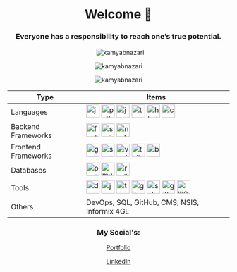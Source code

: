 <h1 align="center">Welcome 👋</h1>
<h3 align="center">Everyone has a responsibility to reach one’s true potential.</h3>

<p align="center">
  &nbsp;
  <img align="center" src="https://github-readme-stats.vercel.app/api?username=kamyabnazari&show_icons=true&theme=onedark&locale=en&card_width=500" alt="kamyabnazari" />
</p>

<p align="center">
  <img align="center" src="https://github-readme-streak-stats.herokuapp.com/?user=kamyabnazari&theme=onedark&card_width=500" alt="kamyabnazari" />
</p>

<p align="center">
  <img align="center" src="https://github-readme-stats.vercel.app/api/top-langs?username=kamyabnazari&show_icons=true&locale=en&layout=compact&theme=onedark&card_width=500" alt="kamyabnazari" />
</p>

<table align="center">
  <thead>
    <tr>
      <th>Type</th>
      <th>Items</th>
    </tr>
  </thead>
  <tbody>
    <tr>
      <td>Languages</td>
      <td>
          <img src="https://cdn.jsdelivr.net/gh/devicons/devicon/icons/java/java-original.svg" alt="java" width="30" height="30"/>
          <img src="https://cdn.jsdelivr.net/gh/devicons/devicon/icons/python/python-original.svg" alt="python" width="30" height="30"/>
          <img src="https://cdn.jsdelivr.net/gh/devicons/devicon/icons/javascript/javascript-original.svg" alt="javascript" width="30" height="30"/>
          <img src="https://cdn.jsdelivr.net/gh/devicons/devicon/icons/typescript/typescript-original.svg" alt="typescript" width="30" height="30"/>
          <img src="https://cdn.jsdelivr.net/gh/devicons/devicon/icons/html5/html5-original.svg" alt="html5" width="30" height="30"/>
          <img src="https://cdn.jsdelivr.net/gh/devicons/devicon/icons/css3/css3-original.svg" alt="css3" width="30" height="30"/>
      </td>
    </tr>
    <tr>
      <td>Backend Frameworks</td>
      <td>
          <img src="https://cdn.jsdelivr.net/gh/devicons/devicon/icons/fastapi/fastapi-original.svg" alt="fastapi" width="30" height="30"/>
          <img src="https://cdn.jsdelivr.net/gh/devicons/devicon/icons/spring/spring-original.svg" alt="spring" width="30" height="30"/>
          <img src="https://cdn.jsdelivr.net/gh/devicons/devicon/icons/nodejs/nodejs-original.svg" alt="nodejs" width="30" height="30"/>
      </td>
    </tr>
    <tr>
      <td>Frontend Frameworks</td>
      <td>
          <img src="https://cdn.jsdelivr.net/gh/devicons/devicon/icons/godot/godot-original.svg" alt="godot" width="30" height="30"/>
          <img src="https://cdn.jsdelivr.net/gh/devicons/devicon/icons/svelte/svelte-original.svg" alt="svelte" width="30" height="30"/>
          <img src="https://cdn.jsdelivr.net/gh/devicons/devicon/icons/vuejs/vuejs-original.svg" alt="vuejs" width="30" height="30"/>
          <img src="https://cdn.jsdelivr.net/gh/devicons/devicon/icons/tailwindcss/tailwindcss-plain.svg" alt="tailwind" width="30" height="30"/>
          <img src="https://cdn.jsdelivr.net/gh/devicons/devicon/icons/bootstrap/bootstrap-original.svg" alt="bootstrap" width="30" height="30"/>
      </td>
    </tr>
    <tr>
      <td>Databases</td>
      <td>
        <img src="https://cdn.jsdelivr.net/gh/devicons/devicon/icons/postgresql/postgresql-original.svg" alt="postgresql" width="30" height="30"/>
        <img src="https://cdn.jsdelivr.net/gh/devicons/devicon/icons/mysql/mysql-original.svg" alt="mysql" width="30" height="30"/>
        <img src="https://cdn.jsdelivr.net/gh/devicons/devicon/icons/redis/redis-original.svg" alt="redis" width="30" height="30"/>
      </td>
    </tr>
    <tr>
      <td>Tools</td>
      <td>
        <img src="https://cdn.jsdelivr.net/gh/devicons/devicon/icons/docker/docker-original.svg" alt="docker" width="30" height="30"/>
        <img src="https://cdn.jsdelivr.net/gh/devicons/devicon/icons/jenkins/jenkins-original.svg" alt="jenkins" width="30" height="30"/>
        <img src="https://cdn.jsdelivr.net/gh/devicons/devicon/icons/tensorflow/tensorflow-original.svg" alt="tenserflow" width="30" height="30"/>
        <img src="https://cdn.jsdelivr.net/gh/devicons/devicon/icons/git/git-original.svg" alt="git" width="30" height="30"/>
        <img src="https://cdn.jsdelivr.net/gh/devicons/devicon/icons/subversion/subversion-original.svg" alt="subversion" width="30" height="30"/>
        <img src="https://cdn.jsdelivr.net/gh/devicons/devicon/icons/github/github-original.svg" alt="github" width="30" height="30"/>
        <img src="https://cdn.jsdelivr.net/gh/devicons/devicon/icons/wordpress/wordpress-plain.svg" alt="wordpress" width="30" height="30"/>
      </td>
    </tr>
    <tr>
      <td>Others</td>
      <td>
        DevOps, SQL, GitHub, CMS, NSIS, Informix 4GL
      </td>
    </tr>
  </tbody>
</table>

<h3 align="center">My Social's:</h3>
<p align="center">
  <a href="https://kamyabnazari.com" target="blank">
    Portfolio
  </a>
</p>
<p align="center">
  <a href="https://linkedin.com/in/kamyabnazari" target="blank">
    LinkedIn
  </a>
</p>
